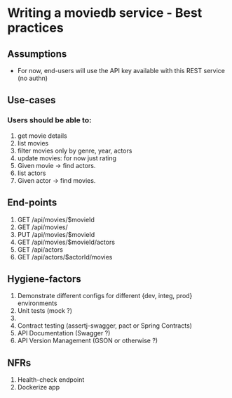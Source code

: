 # Writing a moviedb service - Best practices

## Assumptions
* For now, end-users will use the API key available with this REST service (no authn)

## Use-cases
### Users should be able to:

1. get movie details
1. list movies 
1. filter movies only by genre, year, actors
1. update movies: for now just rating
1. Given movie -> find actors.
1. list actors
1. Given actor -> find movies.

## End-points
1. GET /api/movies/$movieId
1. GET /api/movies/
1. PUT /api/movies/$movieId
1. GET /api/movies/$movieId/actors
1. GET /api/actors
1. GET /api/actors/$actorId/movies

## Hygiene-factors
1. Demonstrate different configs for different {dev, integ, prod} environments
1. Unit tests (mock ?)
1. 
1. Contract testing (assertj-swagger, pact or Spring Contracts)
1. API Documentation (Swagger ?)
1. API Version Management (GSON or otherwise ?)

## NFRs
1. Health-check endpoint
1. Dockerize app


